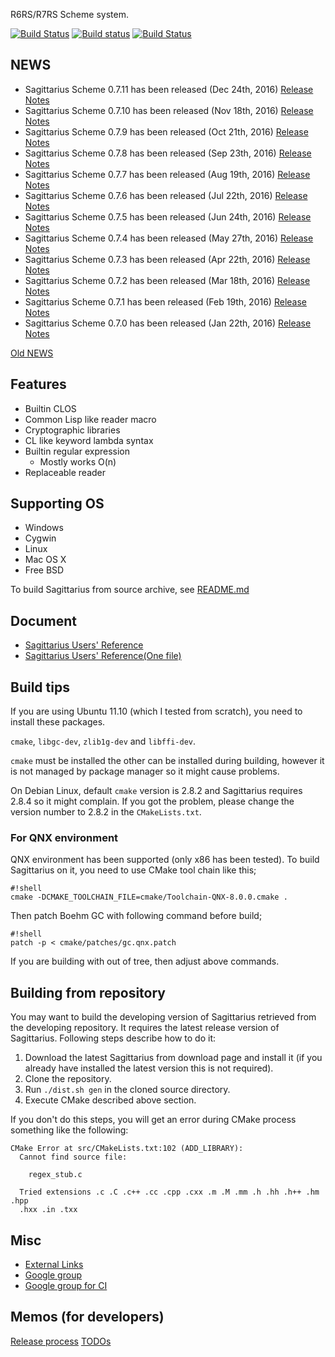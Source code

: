 R6RS/R7RS Scheme system.

[![Build Status](https://drone.io/bitbucket.org/ktakashi/sagittarius-scheme/status.png)](https://drone.io/bitbucket.org/ktakashi/sagittarius-scheme/latest)
[![Build status](https://ci.appveyor.com/api/projects/status/8axfxf8dvr8pdtjk/branch/default?svg=true)](https://ci.appveyor.com/project/ktakashi/sagittarius-scheme/branch/default)
[![Build Status](https://travis-ci.org/ktakashi/sagittarius-scheme.svg?branch=master)](https://travis-ci.org/ktakashi/sagittarius-scheme)

## NEWS

- Sagittarius Scheme 0.7.11 has been released (Dec 24th, 2016) [Release Notes](https://bitbucket.org/ktakashi/sagittarius-scheme/wiki/Release%20Note%200.7.11)
- Sagittarius Scheme 0.7.10 has been released (Nov 18th, 2016) [Release Notes](https://bitbucket.org/ktakashi/sagittarius-scheme/wiki/Release%20Note%200.7.10)
- Sagittarius Scheme 0.7.9 has been released (Oct 21th, 2016) [Release Notes](https://bitbucket.org/ktakashi/sagittarius-scheme/wiki/Release%20Note%200.7.9)
- Sagittarius Scheme 0.7.8 has been released (Sep 23th, 2016) [Release Notes](https://bitbucket.org/ktakashi/sagittarius-scheme/wiki/Release%20Note%200.7.8)
- Sagittarius Scheme 0.7.7 has been released (Aug 19th, 2016) [Release Notes](https://bitbucket.org/ktakashi/sagittarius-scheme/wiki/Release%20Note%200.7.7)
- Sagittarius Scheme 0.7.6 has been released (Jul 22th, 2016) [Release Notes](https://bitbucket.org/ktakashi/sagittarius-scheme/wiki/Release%20Note%200.7.6)
- Sagittarius Scheme 0.7.5 has been released (Jun 24th, 2016) [Release Notes](https://bitbucket.org/ktakashi/sagittarius-scheme/wiki/Release%20Note%200.7.5)
- Sagittarius Scheme 0.7.4 has been released (May 27th, 2016) [Release Notes](https://bitbucket.org/ktakashi/sagittarius-scheme/wiki/Release%20Note%200.7.4)
- Sagittarius Scheme 0.7.3 has been released (Apr 22th, 2016) [Release Notes](https://bitbucket.org/ktakashi/sagittarius-scheme/wiki/Release%20Note%200.7.3)
- Sagittarius Scheme 0.7.2 has been released (Mar 18th, 2016) [Release Notes](https://bitbucket.org/ktakashi/sagittarius-scheme/wiki/Release%20Note%200.7.2)
- Sagittarius Scheme 0.7.1 has been released (Feb 19th, 2016) [Release Notes](https://bitbucket.org/ktakashi/sagittarius-scheme/wiki/Release%20Note%200.7.1)
- Sagittarius Scheme 0.7.0 has been released (Jan 22th, 2016) [Release Notes](https://bitbucket.org/ktakashi/sagittarius-scheme/wiki/Release%20Note%200.7.0)

[Old NEWS](https://bitbucket.org/ktakashi/sagittarius-scheme/wiki/Old%20NEWS)

## Features

- Builtin CLOS
- Common Lisp like reader macro
- Cryptographic libraries
- CL like keyword lambda syntax
- Builtin regular expression
    - Mostly works O(n)
- Replaceable reader

## Supporting OS

- Windows
- Cygwin
- Linux
- Mac OS X
- Free BSD

To build Sagittarius from source archive, see [README.md](https://bitbucket.org/ktakashi/sagittarius-scheme/src)

## Document

- [Sagittarius Users' Reference](http://ktakashi.github.io/sagittarius-online-ref.html)
- [Sagittarius Users' Reference(One file)](http://ktakashi.github.io/sagittarius-ref.html)

## Build tips
If you are using Ubuntu 11.10 (which I tested from scratch), you need to install these packages.

`cmake`, `libgc-dev`, `zlib1g-dev` and `libffi-dev`.

`cmake` must be installed the other can be installed during building, however it is not managed by package manager so it might cause problems.

On Debian Linux, default `cmake` version is 2.8.2 and Sagittarius requires 2.8.4 so it might complain. If you got the problem, please change the version number to 2.8.2 in the `CMakeLists.txt`.

### For QNX environment
QNX environment has been supported (only x86 has been tested). To build Sagittarius on it, you need to use CMake tool chain like this;

```
#!shell
cmake -DCMAKE_TOOLCHAIN_FILE=cmake/Toolchain-QNX-8.0.0.cmake .
```

Then patch Boehm GC with following command before build;


```
#!shell
patch -p < cmake/patches/gc.qnx.patch
```

If you are building with out of tree, then adjust above commands.

## Building from repository

You may want to build the developing version of Sagittarius retrieved from the developing repository. It requires the latest release version of Sagittarius. Following steps describe how to do it:

1. Download the latest Sagittarius from download page and install it (if you already have installed the latest version this is not required).
2. Clone the repository.
3. Run `./dist.sh gen` in the cloned source directory.
4. Execute CMake described above section.

If you don't do this steps, you will get an error during CMake process something like the following:

```
CMake Error at src/CMakeLists.txt:102 (ADD_LIBRARY):
  Cannot find source file:

    regex_stub.c

  Tried extensions .c .C .c++ .cc .cpp .cxx .m .M .mm .h .hh .h++ .hm .hpp
  .hxx .in .txx
```

## Misc

- [External Links](https://bitbucket.org/ktakashi/sagittarius-scheme/wiki/External%20Links)
- [Google group](https://groups.google.com/forum/#!forum/sagittarius-scheme)
- [Google group for CI](https://groups.google.com/forum/#!forum/sagittarius-ci)

## Memos (for developers)

[Release process](https://bitbucket.org/ktakashi/sagittarius-scheme/wiki/Release%20process)
[TODOs](https://bitbucket.org/ktakashi/sagittarius-scheme/wiki/TODOs)
